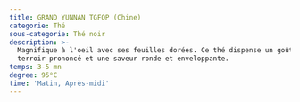 ```yaml
---
title: GRAND YUNNAN TGFOP (Chine)
categorie: Thé
sous-categorie: Thé noir
description: >-
  Magnifique à l'oeil avec ses feuilles dorées. Ce thé dispense un goût de
  terroir prononcé et une saveur ronde et enveloppante.
temps: 3-5 mn
degree: 95°C
time: 'Matin, Après-midi'
---
```



